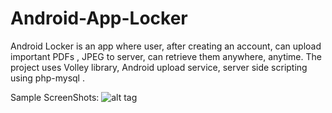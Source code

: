 # Android-App-Locker
Android Locker is an app where user, after creating an account, can upload important PDFs , JPEG to server, can retrieve them anywhere, anytime. The project uses Volley library, Android upload service, server side scripting using php-mysql .

Sample ScreenShots:
![alt tag](https://cloud.githubusercontent.com/assets/26716675/24496778/d1b302b0-1556-11e7-822a-5cfb6745ccc2.jpeg)
